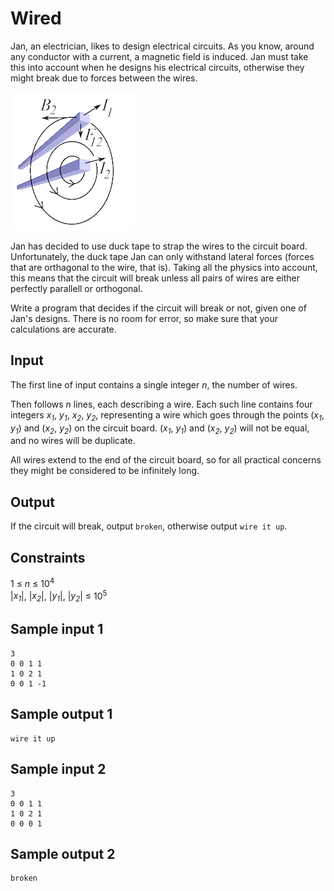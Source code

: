 # Wired
Jan, an electrician, likes to design electrical circuits. As you know, around any conductor with a current, a magnetic field is induced. Jan must take this into account when he designs his electrical circuits, otherwise they might break due to forces between the wires.

![](../images/wired.png)

Jan has decided to use duck tape to strap the wires to the circuit board. Unfortunately, the duck tape Jan can only withstand lateral forces (forces that are orthagonal to the wire, that is). Taking all the physics into account, this means that the circuit will break unless all pairs of wires are either perfectly parallell or orthogonal.

Write a program that decides if the circuit will break or not, given one of Jan's designs. There is no room for error, so make sure that your calculations are accurate.

## Input
The first line of input contains a single integer _n_, the number of wires.

Then follows _n_ lines, each describing a wire. Each such line contains four integers _x<sub>1</sub>_, _y<sub>1</sub>_, _x<sub>2</sub>_, _y<sub>2</sub>_, representing a wire which goes through the points (_x<sub>1</sub>_, _y<sub>1</sub>_) and (_x<sub>2</sub>_, _y<sub>2</sub>_) on the circuit board. (_x<sub>1</sub>_, _y<sub>1</sub>_) and (_x<sub>2</sub>_, _y<sub>2</sub>_) will not be equal, and no wires will be duplicate.

All wires extend to the end of the circuit board, so for all practical concerns they might be considered to be infinitely long.

## Output
If the circuit will break, output `broken`, otherwise output `wire it up`.

## Constraints
1 &le; _n_ &le; 10<sup>4</sup>  
|_x<sub>1</sub>_|, |_x<sub>2</sub>_|, |_y<sub>1</sub>_|, |_y<sub>2</sub>_| &le; 10<sup>5</sup>  

## Sample input 1
```
3
0 0 1 1
1 0 2 1
0 0 1 -1
```

## Sample output 1
```
wire it up
```

## Sample input 2
```
3
0 0 1 1
1 0 2 1
0 0 0 1
```

## Sample output 2
```
broken
```
